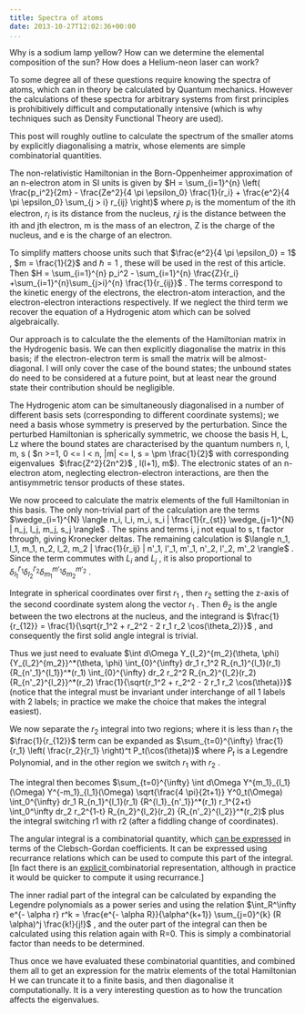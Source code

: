 ```yaml
---
title: Spectra of atoms
date: 2013-10-27T12:02:36+00:00
...
```



Why is a sodium lamp yellow? How can we determine the elemental composition of the sun? How does a Helium-neon laser can work?


To some degree all of these questions require knowing the spectra of atoms, which can in theory be calculated by Quantum mechanics. However the calculations of these spectra for arbitrary systems from first principles is prohibitively difficult and computationally intensive (which is why techniques such as Density Functional Theory are used).


This post will roughly outline to calculate the spectrum of the smaller atoms by explicitly diagonalising a matrix, whose elements are simple combinatorial quantities.


The non-relativistic Hamiltonian in the Born-Oppenheimer approximation of an n-electron atom in SI units is given by  $H = \sum_{i=1}^{n} \left( \frac{p_i^2}{2m} - \frac{Ze^2}{4 \pi \epsilon_0} \frac{1}{r_i} + \frac{e^2}{4 \pi \epsilon_0} \sum_{j > i} r_{ij} \right)$  where  $p_i$  is the momentum of the ith electron,  $r_i$  is its distance from the nucleus, $r_ij$ is the distance between the ith and jth electron, m is the mass of an electron, Z is the charge of the nucleus, and e is the charge of an electron.


To simplify matters choose units such that  $\frac{e^2}{4 \pi \epsilon_0} = 1$ ,  $m = \frac{1}{2}$  and  $\hbar = 1$ , these will be used in the rest of this article. Then  $H = \sum_{i=1}^{n} p_i^2 - \sum_{i=1}^{n} \frac{Z}{r_i} +\sum_{i=1}^{n}\sum_{j>i}^{n} \frac{1}{r_{ij}}$ . The terms correspond to the kinetic energy of the electrons, the electron-atom interaction, and the electron-electron interactions respectively. If we neglect the third term we recover the equation of a Hydrogenic atom which can be solved algebraically.


Our approach is to calculate the the elements of the Hamiltonian matrix in the Hydrogenic basis. We can then explicitly diagonalise the matrix in this basis; if the electron-electron term is small the matrix will be almost-diagonal. I will only cover the case of the bound states; the unbound states do need to be considered at a future point, but at least near the ground state their contribution should be negligible.


The Hydrogenic atom can be simultaneously diagonalised in a number of different basis sets (corresponding to different coordinate systems); we need a basis whose symmetry is preserved by the perturbation. Since the perturbed Hamiltonian is spherically symmetric, we choose the basis H, L, Lz where the bound states are characterised by the quantum numbers n, l, m, s ( $n >=1, 0 <= l < n, |m| <= l, s = \pm \frac{1}{2}$  with corresponding eigenvalues   $\frac{Z^2}{2n^2}$ , l(l+1), m$). The electronic states of an n-electron atom, neglecting electron-electron interactions, are then the antisymmetric tensor products of these states.


We now proceed to calculate the matrix elements of the full Hamiltonian in this basis. The only non-trivial part of the calculation are the terms  $\wedge_{i=1}^{N} \langle n_i, l_i, m_i, s_i | \frac{1}{r_{st}} \wedge_{j=1}^{N} | n_j, l_j, m_j, s_j \rangle$ . The spins and terms i, j not equal to s, t factor through, giving Kronecker deltas. The remaining calculation is  $\langle n_1, l_1, m_1, n_2, l_2, m_2 | \frac{1}{r_ij} | n'_1, l'_1, m'_1, n'_2, l'_2, m'_2 \rangle$ . Since the term commutes with  $L_i$  and  $L_j$ , it is also proportional to  $\delta_{l_1}^{l'_1} \delta_{l_2}^{l'_2} \delta_{m_1}^{m'_1} \delta_{m_2}^{m'_2}$ .


Integrate in spherical coordinates over first  $r_1$ , then  $r_2$  setting the z-axis of the second coordinate system along the vector  $r_1$ . Then  $\theta_2$  is the angle between the two electrons at the nucleus, and the integrand is  $\frac{1}{r_{12}} = \frac{1}{\sqrt{r_1^2 + r_2^2 - 2 r_1 r_2 \cos(\theta_2)}}$ , and consequently the first solid angle integral is trivial.


Thus we just need to evaluate  $\int d\Omega Y_{l_2}^{m_2}(\theta, \phi) {Y_{l_2}^{m_2}}^*(\theta, \phi) \int_{0}^{\infty} dr_1 r_1^2 R_{n_1}^{l_1}(r_1) {R_{n'_1}^{l_1}}^*(r_1) \int_{0}^{\infty} dr_2 r_2^2 R_{n_2}^{l_2}(r_2) {R_{n'_2}^{l_2}}^*(r_2) \frac{1}{\sqrt{r_1^2 + r_2^2 - 2 r_1 r_2 \cos(\theta)}}$  (notice that the integral must be invariant under interchange of all 1 labels with 2 labels; in practice we make the choice that makes the integral easiest).


We now separate the  $r_2$  integral into two regions; where it is less than  $r_1$  the  $\frac{1}{r_{12}}$  term can be expanded as  $\sum_{t=0}^{\infty} \frac{1}{r_1} \left( \frac{r_2}{r_1} \right)^t P_t(\cos(\theta))$  where  $P_t$  is a Legendre Polynomial, and in the other region we switch  $r_1$  with  $r_2$ .


The integral then becomes  $\sum_{t=0}^{\infty} \int d\Omega Y^{m_1}_{l_1} (\Omega) Y^{-m_1}_{l_1}(\Omega) \sqrt{\frac{4 \pi}{2t+1}} Y^0_t(\Omega) \int_0^{\infty} dr_1 R_{n_1}^{l_1}(r_1) {R^{l_1}_{n'_1}}^*(r_1) r_1^{2+t} \int_0^\infty dr_2 r_2^{1-t} R_{n_2}^{l_2}(r_2) {R_{n'_2}^{l_2}}^*(r_2)$  plus the integral switching r1 with r2 (after a fiddling change of coordinates).


The angular integral is a combinatorial quantity, which [can be expressed](http://mathworld.wolfram.com/SphericalHarmonic.htm) in terms of the Clebsch-Gordan coefficients. It can be expressed using recurrance relations which can be used to compute this part of the integral. [In fact there is an [explicit ](http://en.wikipedia.org/wiki/Racah_W-coefficient)combinatorial representation, although in practice it would be quicker to compute it using recurrance.]


The inner radial part of the integral can be calculated by expanding the Legendre polynomials as a power series and using the relation  $\int_R^\infty e^{- \alpha r} r^k = \frac{e^{- \alpha R}}{\alpha^{k+1}} \sum_{j=0}^{k} (R \alpha)^j \frac{k!}{j!}$ , and the outer part of the integral can then be calculated using this relation again with R=0. This is simply a combinatorial factor than needs to be determined.


Thus once we have evaluated these combinatorial quantities, and combined them all to get an expression for the matrix elements of the total Hamiltonian H we can truncate it to a finite basis, and then diagonalise it computationally. It is a very interesting question as to how the truncation affects the eigenvalues.




 